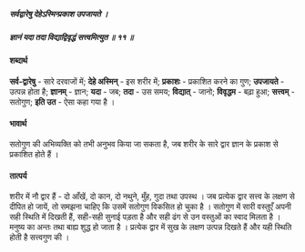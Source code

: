 ##### सर्वद्वारेषु देहेऽस्मिन्प्रकाश उपजायते ।
##### ज्ञानं यदा तदा विद्याद्विवृद्धं सत्त्वमित्युत ॥ ११ ॥

#### शब्दार्थ

**सर्व-द्वारेषु** - सारे दरवाजों में; **देहे अस्मिन्** - इस शरीर में; **प्रकाशः** - प्रकाशित करने का गुण; **उपजायते** - उत्पन्न होता है; **ज्ञानम्** - ज्ञान; **यदा** - जब; **तदा** - उस समय; **विद्यात्** - जानो; **विवृद्धम** - बढ़ा हुआ; **सत्त्वम्** - सतोगुण; **इति उत** - ऐसा कहा गया है ।

#### भावार्थ

सतोगुण की अभिव्यक्ति को तभी अनुभव किया जा सकता है, जब शरीर के सारे द्वार ज्ञान के प्रकाश से प्रकाशित होते हैं ।

#### तात्पर्य

शरीर में नौ द्वार हैं - दो आँखें, दो कान, दो नथुने, मुँह, गुदा तथा उपस्थ । जब प्रत्येक द्वार सत्त्व के लक्षण से दीपित हो जायें, तो समझना चाहिए कि उसमें सतोगुण विकसित हो चुका है । सतोगुण में सारी वस्तुएँ अपनी सही स्थिति में दिखती हैं, सही-सही सुनाई पड़ता है और सही ढंग से उन वस्तुओं का स्वाद मिलता है । मनुष्य का अन्तः तथा बाह्य शुद्ध हो जाता है । प्रत्येक द्वार में सुख के लक्षण उत्पन्न दिखते हैं और यही स्थिति होती है सत्त्वगुण की ।
